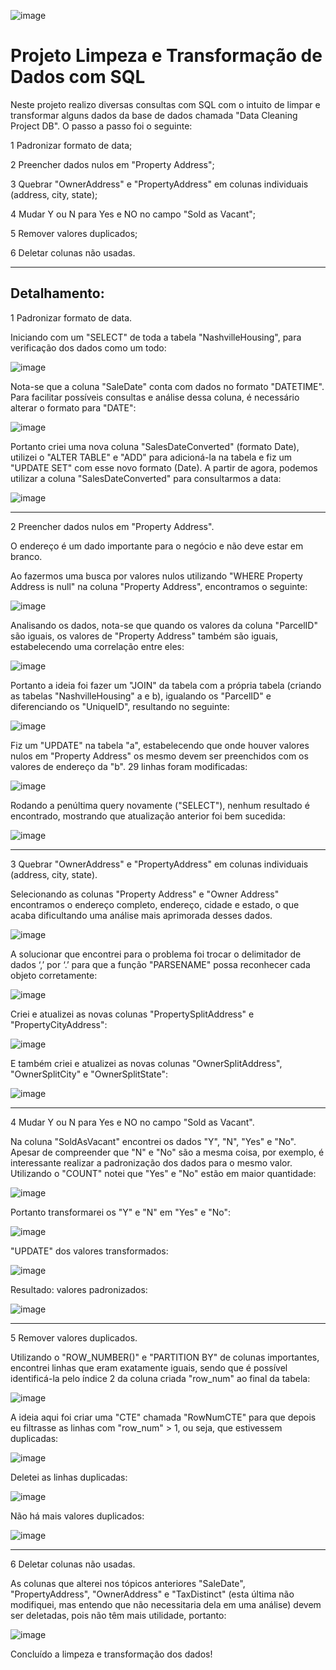 ![image](https://github.com/rexpires/SQL_DataCleaning_Project/assets/105373494/1a4b9e95-22f8-471d-adae-ec9a1c3a0324)
# Projeto Limpeza e Transformação de Dados com SQL

Neste projeto realizo diversas consultas com SQL com o intuito de limpar e transformar alguns dados da base de dados chamada "Data Cleaning Project DB". O passo a passo foi o seguinte:

1  Padronizar formato de data;

2  Preencher dados nulos em "Property Address";

3  Quebrar "OwnerAddress" e "PropertyAddress" em colunas individuais (address, city, state);

4  Mudar Y ou N para Yes e NO no campo "Sold as Vacant";

5  Remover valores duplicados;

6  Deletar colunas não usadas.

-----------------------------------------------------------------------------------------------------

## Detalhamento:

1  Padronizar formato de data.

Iniciando com um "SELECT" de toda a tabela "NashvilleHousing", para verificação dos dados como um todo:

![image](https://github.com/rexpires/SQL_DataCleaning_Project/assets/105373494/d81b514f-618d-41f8-b798-2f1114207a9a)

Nota-se que a coluna "SaleDate" conta com dados no formato "DATETIME". Para facilitar possíveis consultas e análise dessa coluna, é necessário alterar o formato para "DATE":

![image](https://github.com/rexpires/SQL_DataCleaning_Project/assets/105373494/327a4d7b-be8c-4820-86b8-36ecafc73508)

Portanto criei uma nova coluna "SalesDateConverted" (formato Date), utilizei o "ALTER TABLE" e "ADD" para adicioná-la na tabela e fiz um "UPDATE SET" com esse novo formato (Date). A partir de agora, podemos utilizar a coluna "SalesDateConverted" para consultarmos a data:

![image](https://github.com/rexpires/SQL_DataCleaning_Project/assets/105373494/fd18f557-d0c2-402a-86ab-957b8d1ef2b2)

-----------------------------------------------------------------------------------------------------
2  Preencher dados nulos em "Property Address".

O endereço é um dado importante para o negócio e não deve estar em branco.

Ao fazermos uma busca por valores nulos utilizando "WHERE Property Address is null" na coluna "Property Address", encontramos o seguinte:

![image](https://github.com/rexpires/SQL_DataCleaning_Project/assets/105373494/5324b63d-7967-4a50-b2bc-c444b3b92f46)

Analisando os dados, nota-se que quando os valores da coluna "ParcelID" são iguais, os valores de "Property Address" também são iguais, estabelecendo uma correlação entre eles:

![image](https://github.com/rexpires/SQL_DataCleaning_Project/assets/105373494/71f82309-080b-42f7-a47d-ec6a8db2471e)

Portanto a ideia foi fazer um "JOIN" da tabela com a própria tabela (criando as tabelas "NashvilleHousing" a e b), igualando os "ParcelID" e diferenciando os "UniqueID", resultando no seguinte:

![image](https://github.com/rexpires/SQL_DataCleaning_Project/assets/105373494/7c27baaa-989e-4213-aab0-9f2f5df267ae)

Fiz um "UPDATE" na tabela "a", estabelecendo que onde houver valores nulos em "Property Address" os mesmo devem ser preenchidos com os valores de endereço da "b". 29 linhas foram modificadas:

![image](https://github.com/rexpires/SQL_DataCleaning_Project/assets/105373494/9acd90d5-8946-491a-8f9a-f7ced0136277)

Rodando a penúltima query novamente ("SELECT"), nenhum resultado é encontrado, mostrando que atualização anterior foi bem sucedida:

![image](https://github.com/rexpires/SQL_DataCleaning_Project/assets/105373494/3d5a246b-0e82-4774-860c-e85f4e6d409c)

-----------------------------------------------------------------------------------------------------
3  Quebrar "OwnerAddress" e "PropertyAddress" em colunas individuais (address, city, state).

Selecionando as colunas "Property Address" e "Owner Address" encontramos o endereço completo, endereço, cidade e estado, o que acaba dificultando uma análise mais aprimorada desses dados.

![image](https://github.com/rexpires/SQL_DataCleaning_Project/assets/105373494/05531990-6b31-4a2f-970c-e870c7d58b65)

A solucionar que encontrei para o problema foi trocar o delimitador de dados ‘,’ por ‘.’ para que a função "PARSENAME" possa reconhecer cada objeto corretamente:

![image](https://github.com/rexpires/SQL_DataCleaning_Project/assets/105373494/97c7db43-29ba-4363-86a1-81bf30476e7c)

Criei e atualizei as novas colunas "PropertySplitAddress" e "PropertyCityAddress":

![image](https://github.com/rexpires/SQL_DataCleaning_Project/assets/105373494/e79b17e6-c913-4ee3-946b-0cb255e59039)

E também criei e atualizei as novas colunas "OwnerSplitAddress", "OwnerSplitCity" e "OwnerSplitState":

![image](https://github.com/rexpires/SQL_DataCleaning_Project/assets/105373494/9d8d6049-c507-4d4f-bd9d-86c065f276fd)

-----------------------------------------------------------------------------------------------------
4  Mudar Y ou N para Yes e NO no campo "Sold as Vacant".

Na coluna "SoldAsVacant" encontrei os dados "Y", "N", "Yes" e "No". Apesar de compreender que "N" e "No" são a mesma coisa, por exemplo, é interessante realizar a padronização dos dados para o mesmo valor.
Utilizando o "COUNT" notei que "Yes" e "No"  estão em maior quantidade:

![image](https://github.com/rexpires/SQL_DataCleaning_Project/assets/105373494/bec62bb6-e0ba-4983-8c0c-9b504bfd3820)

Portanto transformarei os "Y" e "N" em "Yes" e "No":

![image](https://github.com/rexpires/SQL_DataCleaning_Project/assets/105373494/6a432ab7-d914-41e7-9269-b546060c86cc)

"UPDATE" dos valores transformados:

![image](https://github.com/rexpires/SQL_DataCleaning_Project/assets/105373494/07a05d59-7086-4025-95f3-bcf5a671d58d)

Resultado: valores padronizados:

![image](https://github.com/rexpires/SQL_DataCleaning_Project/assets/105373494/5582aa32-7c0a-4d12-9e80-2bd609f6085a)

-----------------------------------------------------------------------------------------------------
5  Remover valores duplicados.

Utilizando o "ROW_NUMBER()" e "PARTITION BY" de colunas importantes, encontrei linhas que eram exatamente iguais, sendo que é possível identificá-la pelo índice 2 da coluna criada "row_num" ao final da tabela:

![image](https://github.com/rexpires/SQL_DataCleaning_Project/assets/105373494/dd541eb9-ebe2-4875-ab56-bd41100218e0)

A ideia aqui foi criar uma "CTE" chamada "RowNumCTE" para que depois eu filtrasse as linhas com "row_num" > 1, ou seja, que estivessem duplicadas:

![image](https://github.com/rexpires/SQL_DataCleaning_Project/assets/105373494/d012eae1-3078-4d1d-bd01-cd5b7067ccc2)

Deletei as linhas duplicadas:

![image](https://github.com/rexpires/SQL_DataCleaning_Project/assets/105373494/83403333-bc8a-4180-bfb9-f93f50ad94ed)

Não há mais valores duplicados:

![image](https://github.com/rexpires/SQL_DataCleaning_Project/assets/105373494/6118883e-6bcd-4425-bcac-1ae160050713)

-----------------------------------------------------------------------------------------------------
6  Deletar colunas não usadas.

As colunas que alterei nos tópicos anteriores "SaleDate", "PropertyAddress", "OwnerAddress" e "TaxDistinct" (esta última não modifiquei, mas entendo que não necessitaria dela em uma análise) devem ser deletadas, pois não têm mais utilidade, portanto:

![image](https://github.com/rexpires/SQL_DataCleaning_Project/assets/105373494/c068fd43-07e2-4665-8664-a31e971c70bb)

Concluído a limpeza e transformação dos dados!













